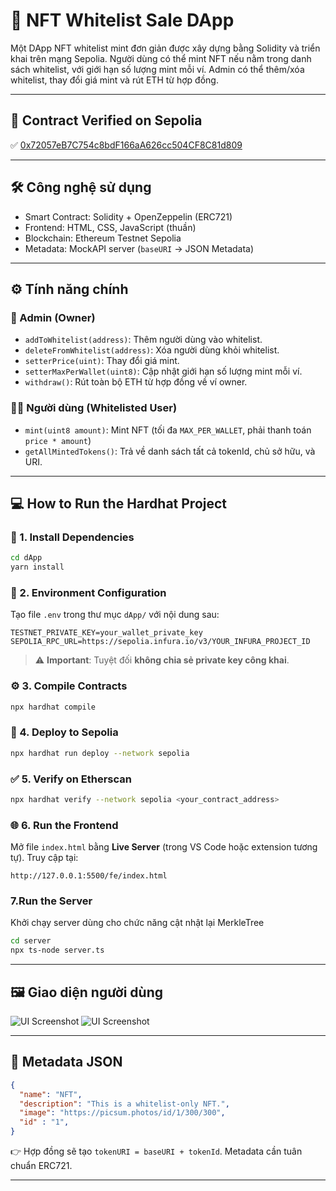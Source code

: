 # 🎨 NFT Whitelist Sale DApp

Một DApp NFT whitelist mint đơn giản được xây dựng bằng Solidity và triển khai trên mạng Sepolia. Người dùng có thể mint NFT nếu nằm trong danh sách whitelist, với giới hạn số lượng mint mỗi ví. Admin có thể thêm/xóa whitelist, thay đổi giá mint và rút ETH từ hợp đồng.

---

## 🔗 Contract Verified on Sepolia

✅ [0x72057eB7C754c8bdF166aA626cc504CF8C81d809](https://sepolia.etherscan.io/address/0x72057eB7C754c8bdF166aA626cc504CF8C81d809#code)

---

## 🛠️ Công nghệ sử dụng

- Smart Contract: Solidity + OpenZeppelin (ERC721)
- Frontend: HTML, CSS, JavaScript (thuần)
- Blockchain: Ethereum Testnet Sepolia
- Metadata: MockAPI server (`baseURI` → JSON Metadata)

---

## ⚙️ Tính năng chính

### 👑 Admin (Owner)
- `addToWhitelist(address)`: Thêm người dùng vào whitelist.
- `deleteFromWhitelist(address)`: Xóa người dùng khỏi whitelist.
- `setterPrice(uint)`: Thay đổi giá mint.
- `setterMaxPerWallet(uint8)`: Cập nhật giới hạn số lượng mint mỗi ví.
- `withdraw()`: Rút toàn bộ ETH từ hợp đồng về ví owner.

### 🧑‍🎨 Người dùng (Whitelisted User)
- `mint(uint8 amount)`: Mint NFT (tối đa `MAX_PER_WALLET`, phải thanh toán `price * amount`)
- `getAllMintedTokens()`: Trả về danh sách tất cả tokenId, chủ sở hữu, và URI.

---

## 💻 How to Run the Hardhat Project

### 🔧 1. Install Dependencies

```bash
cd dApp
yarn install
````

### 🔐 2. Environment Configuration

Tạo file `.env` trong thư mục `dApp/` với nội dung sau:

```env
TESTNET_PRIVATE_KEY=your_wallet_private_key
SEPOLIA_RPC_URL=https://sepolia.infura.io/v3/YOUR_INFURA_PROJECT_ID
```

> ⚠️ **Important**: Tuyệt đối **không chia sẻ private key công khai**.

### ⚙️ 3. Compile Contracts

```bash
npx hardhat compile
```

### 🚀 4. Deploy to Sepolia

```bash
npx hardhat run deploy --network sepolia
```

### ✅ 5. Verify on Etherscan

```bash
npx hardhat verify --network sepolia <your_contract_address>
```

### 🌐 6. Run the Frontend

Mở file `index.html` bằng **Live Server** (trong VS Code hoặc extension tương tự). Truy cập tại:

```
http://127.0.0.1:5500/fe/index.html
```

### 7.Run the Server

Khởi chạy server dùng cho chức năng cật nhật lại MerkleTree

```bash
cd server
npx ts-node server.ts
````

---

## 🖼️ Giao diện người dùng

![UI Screenshot](./image/image1.png)
![UI Screenshot](./image/image2.png)

---

## 🧾 Metadata JSON

```json
{
  "name": "NFT",
  "description": "This is a whitelist-only NFT.",
  "image": "https://picsum.photos/id/1/300/300",
  "id" : "1",
}
```

👉 Hợp đồng sẽ tạo `tokenURI = baseURI + tokenId`. Metadata cần tuân chuẩn ERC721.

---
